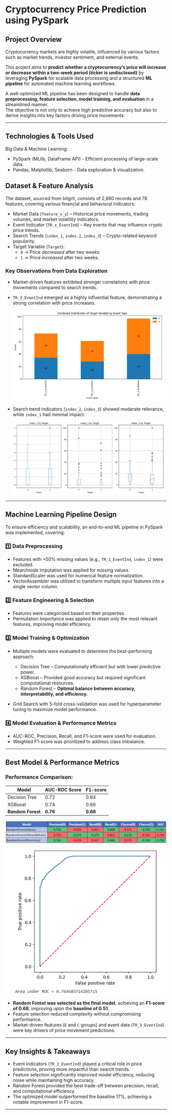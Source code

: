 # Cryptocurrency Price Prediction using PySpark  

## Project Overview  
Cryptocurrency markets are highly volatile, influenced by various factors such as market trends, investor sentiment, and external events.

This project aims to **predict whether a cryptocurrency’s price will increase or decrease within a two-week period (ticker is undisclosed)** by leveraging **PySpark** for scalable data processing and a structured **ML pipeline** for automated machine learning workflows.  

A well-optimized ML pipeline has been designed to handle **data preprocessing, feature selection, model training, and evaluation** in a streamlined manner.  
The objective is not only to achieve high predictive accuracy but also to derive insights into key factors driving price movements.  

---

## Technologies & Tools Used  
Big Data & Machine Learning:
 - PySpark (MLlib, DataFrame API) -  Efficient processing of large-scale data.
 - Pandas, Matplotlib, Seaborn - Data exploration & visualization.  

## Dataset & Feature Analysis  
The dataset, sourced from bitgrit, consists of 2,660 records and 78 features, covering various financial and behavioral indicators:  

* Market Data (`feature_x_y`) – Historical price movements, trading volumes, and market volatility indicators.  
* Event Indicator (`TR_x_EventInd`) – Key events that may influence crypto price trends.  
* Search Trends (`index_1`, `index_2`, `index_3`) – Crypto-related keyword popularity.  
* Target Variable (`Target`):  
   - `0` → Price *decreased* after two weeks.  
   - `1` → Price *increased* after two weeks.
### Key Observations from Data Exploration  
- Market-driven features exhibited stronger correlations with price movements compared to search trends.  
- `TR_3_EventInd` emerged as a highly influential feature, demonstrating a strong correlation with price increases.

  ![Event Type vs Price Fluctuation](https://github.com/LikhithaGuggilla/Predictive-Modeling/blob/main/Crypto_Price_Fluctuation_Prediction_Using_PySpark/Images/Event%20Type%20vs%20Price%20Fluctuation.png)
  
- Search trend indicators (`index_2`, `index_3`) showed moderate relevance, while `index_1` had minimal impact.

  ![Search Trend vs Price Fluctuation](https://github.com/LikhithaGuggilla/Predictive-Modeling/blob/main/Crypto_Price_Fluctuation_Prediction_Using_PySpark/Images/Search%20Trend%20vs%20Price%20Fluctuation.png)

---

## Machine Learning Pipeline Design  
To ensure efficiency and scalability, an end-to-end ML pipeline in PySpark was implemented, covering:  

### 1️⃣ **Data Preprocessing**  
- Features with >50% missing values (e.g., `TR_1_EventInd`, `index_1`) were excluded.
- Mean/mode imputation was applied for missing values.  
- StandardScaler was used for numerical feature normalization.  
- VectorAssembler was utilized to transform multiple input features into a single vector column.  

### 2️⃣ **Feature Engineering & Selection**  
- Features were categorized based on their properties.
- Permutation Importance was applied to retain only the most relevant features, improving model efficiency.  

### 3️⃣ **Model Training & Optimization**  
* Multiple models were evaluated to determine the best-performing approach:  
   - Decision Tree – Computationally efficient but with lower predictive power.  
   - XGBoost – Provided good accuracy but required significant computational resources.  
   - Random Forest – **Optimal balance between accuracy, interpretability, and efficiency.**  

* Grid Search with 5-fold cross-validation was used for hyperparameter tuning to maximize model performance.  

### 4️⃣ **Model Evaluation & Performance Metrics**  
* AUC-ROC, Precision, Recall, and F1-score were used for evaluation.  
* Weighted F1-score was prioritized to address class imbalance.  

---

## Best Model & Performance Metrics  

### Performance Comparison:  
| Model           | AUC-ROC Score | F1-score |
|---------------|--------------|----------|
| Decision Tree  | 0.72         | 0.64     |
| XGBoost       | 0.74         | 0.66     |
| **Random Forest** | **0.76**  | **0.68** |

![Model Evauation](https://github.com/LikhithaGuggilla/Predictive-Modeling/blob/main/Crypto_Price_Fluctuation_Prediction_Using_PySpark/Images/Model%20Evaluation.png)

![ROC Curve](https://github.com/LikhithaGuggilla/Predictive-Modeling/blob/main/Crypto_Price_Fluctuation_Prediction_Using_PySpark/Images/ROC%20Curve.png)

* **Random Forest was selected as the final model**, achieving an **F1-score of 0.68**, improving upon the **baseline of 0.51**.  
* Feature selection reduced complexity without compromising performance.  
* Market-driven features (`E` and `C` groups) and event data (`TR_3_EventInd`) were key drivers of price movement predictions.  

---

## Key Insights & Takeaways  
* Event indicators (`TR_3_EventInd`) played a critical role in price predictions, proving more impactful than search trends.
* Feature selection significantly improved model efficiency, reducing noise while maintaining high accuracy.
* Random Forest provided the best trade-off between precision, recall, and computational efficiency.
* The optimized model outperformed the baseline 17%, achieving a notable improvement in F1-score.

---
 


